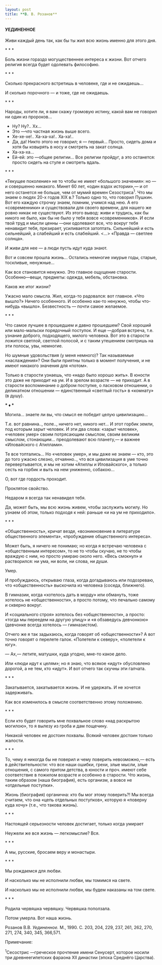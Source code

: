 ```yaml
---
layout: post
title: **В. В. Розанов**
---
```


#### **УЕДИНЕННОЕ**

Живи каждый день так, как бы ты жил всю жизнь именно для этого дня.

\* \* \*

Боль жизни гораздо могущественнее интереса к жизни. Вот отчего религия
всегда будет одолевать философию.

\* \* \*

Сколько прекрасного встретишь в человеке, где и не ожидаешь...

И сколько порочного — и тоже, где не ожидаешь.

\* \* \*

Народы, хотите ли, я вам скажу громовую истину, какой вам не говорил ни
один из пророков...

  - Ну? Ну?.. Хх...
  - Это —что частная жизнь выше всего.
  - Хе-хе-хе\!.. Ха-ха-ха\!.. Ха-ха\!..
  - Да, да\! Никто этого не говорил; я — первый... Просто, сидеть дома и
    хотя бы ковырять в носу и смотреть на закат солнца.
  - Ха-ха-ха...
  - Ей-ей: это —общее религии... Все религии пройдуг, а это останется:
    просто сидеть на стуле и смотреть вдаль.

\* \* \*

«Текущее поколение» не то чтобы не имеет «большого значения»: но — и
совершенно никакого. Минет 60 лет, «один вздох истории»,— и от него
останется не больше, чем от мумий времен Сезостриса<sup>1</sup>. Что мы
знаем о людях 20-х годов XIX в.? Только одно то, что говорил Пушкин. Вот
его каждую строчку знаем, помним, учимся над нею. А его «современники» и
существовали для своего времени, для нашего же ровно никак не
существуют. Из этого вывод: живи и трудись, как бы никого не
было, как бы не было у тебя вовсе «современников». И если твой труд и
мысли ценны —они одолева­ют все, что вокруг тебя ненавидит тебя,
презирает, усиливается затоптать. Сильнейший и есть сильнейший, а
слабейший и есть слабейший. \<...\> «Правда — светлее солнца».

И живи для нее — а люди пусть идут куда знают.

Вот и совсем прошла жизнь... Остались немногие хмурые годы, старые,
тоскливые, ненужные...

Как все становится ненужно. Это главное ощущение старости.
Особенно—вещи, предметы: одежда, мебель, обстановка.

Каков же итог жизни?

Ужасно мало смысла. Жил, когда-то радовался: вот главное. «Что вышло?»
Ничего особенного. И особенно как-то ненужно, чтобы что-нибудь
«вышло». Безвестность — почти самое желаемое.

\* \* \*

Что самое лучшее в прошедшем и давно прошедшем? Свой хороший или
мало-мальски порядочный поступок. И еще —добрая встреча, т.е.
узнание доброго, подходящего, милого человека. Вот это в старости
ложится светлой, светлой полосой, и с таким утешением смотришь на эти
полосы, увы, немногие.

Но шумные удовольствия (у меня немного)? Так называемые «наслаждения»?
Они были приятны только в момент получения, и не имеют никакого
значения для «потом».

Только в старости узнаешь, что «надо было хорошо жить». В юности это
даже не приходит на ум. И в зрелом возрасте — не приходит. А в
старости воспоминание о добром поступке, о ласко­вом отношении, о
деликатном отношении — единственный «свет­лый гость» в «комнату» (в
душу).

**\* ♦ \***

Могила... знаете ли вы, что смысл ее победит целую цивилиза­цию...

Т.е. вот равнина.., поле.., ничего нет, никого нет... И этот горбик
земли, под которым зарыт человек. И эти два слова: «зарыт
чело­век», «человек умер» своим потрясающим смыслом, своим
великим смыслом, стонающим... преодолевают всю планету,— и важнее
«Иловайского с Атиллами».

Те все топтались... Но «человек умер», и мы даже не знаем — кто, это до
того ужасно слезно, отчаянно.., что вся цивилизация в уме точно
перевертывается, и мы не хотим «Атиллы и Иловайского», а только
сесть на горбик и выть на нем униженно, собакою...

О, вот где гордость проходит.

Проклятое свойство.

Недаром я всегда так ненавидел тебя.

Да, может быть, мы всю жизнь живем, чтобы заслужить могилу. Но узнаем об
этом, только подходя к ней: раньше «и на ум не приходило».

\* \* \*

«Общественность», кричат везде, «возникновение в литературе
общественного элемента», «пробуждение общественного
интере­са».

Может быть, я ничего не понимаю; но когда я встречаю человека с
«общественным интересом», то не то чтобы скучаю, не то чтобы
враждую с ним, но просто умираю около него. «Весь смокнул» и
растворился: ни ума, ни воли, ни слова, ни души.

Умер.

И пробуждаюсь, открываю глаза, когда догадываюсь или подо­зреваю, что
«общественность» выскочила из человека (соседа, ближ­него).

В гимназии, когда «хотелось дать в морду» или обмануть, тоже хотелось не
«общественности», а просто потому, что печально самому и скверно вокруг.

И «социального строя» хотелось без «общественности», а просто: «тогда мы
переедем на другую улицу» и «я обзаведусь девчонкою» (девчонке всегда
хотелось — гимназистом).

Отчего же я так задыхаюсь, когда говорят об «общественности»? А вот
точно говорят о перелете галок. «Полетели к северу», «полетели к
югу».

— Ах,— летите, матушки, куда угодно, мне-то какое дело.

Или «люди идут к целям»; но я знаю, что всякое «идут» обуслов­лено
дорогой, а не тем, кто «идут». И вот отчего так скучны эти
галчата.

\* \* \*

Закатывается, закатывается жизнь. И не удержать. И не хочется
задерживать.

Как все изменилось в смысле соответственно этому положению.

\* \* \*

Если кто будет говорить мне похвальное слово «над раскрытою могилою», то
я вылезу из гроба и дам пощечину.

Никакой человек не достоин похвалы. Всякий человек достоин только
жалости.

\* \* \*

То, чему я никогда бы не поверил и чему поверить невозмож­но,— есть в
действительности: что все наши ошибки, грехи, злые мысли, злые
отношения, с самого притом детства, в юности и проч. имеют себе
соответствие в пожилом возрасте и особенно в старости. Что жизнь,
таким образом (наша биография), есть организм, а вовсе не
«отдельные поступки».

Жизнь (биография) органична: кто бы мог этому поверить?\! Мы всегда
считаем, что она «цепь отдельных поступков», которую я «поверну
куда хочу» (т.е., что такова жизнь).

\* \* \*

Настоящей серьезности человек достигает, только когда уми­рает

Неужели же вся жизнь — легкомыслие? Вся.

\* \* \*

А мы, русские, бросаем веру и монастыри.

\* \* \*

Мы рождаемся для любви.

И насколько мы не исполнили любви, мы томимся на свете.

И насколько мы не исполнили любви, мы будем наказаны на том свете.

\* \* \*

Родила червяшка червяшку. Червяшка поползала.

Потом умерла. Вот наша жизнь.

Розанов В.В. *Уединенное.* М., 1990. С. 203, 204, 229, 237, 261, 262,
270, 271, 274, 340, 345, 366,571.

Примечание:

<sup>1</sup>Сесострис —греческое прочтение имени Сенусерт, которое
но­сили три древнеегипетских фараона XII династии (эпоха Среднёго
Царства).

